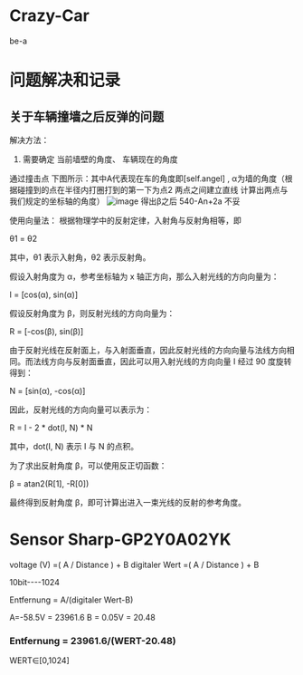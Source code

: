 # Crazy-Car
be-a


# 问题解决和记录

## 关于车辆撞墙之后反弹的问题
解决方法：
1. 需要确定 当前墙壁的角度、 车辆现在的角度

通过撞击点
下图所示：其中A代表现在车的角度即[self.angel]  , α为墙的角度（根据碰撞到的点在半径内打圈打到的第一下为点2 两点之间建立直线 计算出两点与我们规定的坐标轴的角度）
![image](https://user-images.githubusercontent.com/100457168/234399216-32330c51-a700-4e62-85a0-286b31257741.png)
得出β之后
540-An+2a     不妥

使用向量法：
根据物理学中的反射定律，入射角与反射角相等，即

θ1 = θ2

其中，θ1 表示入射角，θ2 表示反射角。

假设入射角度为 α，参考坐标轴为 x 轴正方向，那么入射光线的方向向量为：

I = [cos(α), sin(α)]

假设反射角度为 β，则反射光线的方向向量为：

R = [-cos(β), sin(β)]

由于反射光线在反射面上，与入射面垂直，因此反射光线的方向向量与法线方向相同。而法线方向与反射面垂直，因此可以用入射光线的方向向量 I 经过 90 度旋转得到：

N = [sin(α), -cos(α)]

因此，反射光线的方向向量可以表示为：

R = I - 2 * dot(I, N) * N

其中，dot(I, N) 表示 I 与 N 的点积。

为了求出反射角度 β，可以使用反正切函数：

β = atan2(R[1], -R[0])

最终得到反射角度 β，即可计算出进入一束光线的反射的参考角度。


# Sensor Sharp-GP2Y0A02YK


voltage (V) =( A / Distance ) + B
digitaler Wert =( A / Distance ) + B

10bit----1024

Entfernung = A/(digitaler Wert-B)

A=-58.5V = 23961.6  B = 0.05V = 20.48

### Entfernung = 23961.6/(WERT-20.48)
WERT∈[0,1024]

